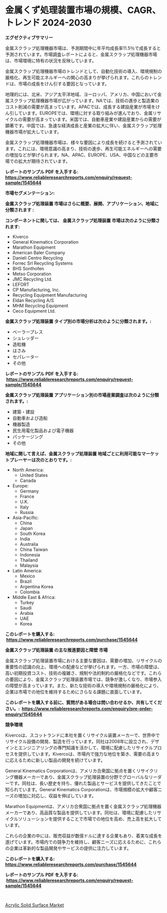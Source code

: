 <p><h1>金属くず処理装置市場の規模、CAGR、トレンド 2024-2030</h1></p><p><strong>エグゼクティブサマリー</strong></p>
<p><p>金属スクラップ処理機器市場は、予測期間中に年平均成長率11.5％で成長すると予測されています。市場調査レポートによると、金属スクラップ処理機器市場は、市場環境に特有の状況を反映しています。</p><p>金属スクラップ処理機器市場のトレンドとして、自動化技術の導入、環境規制の厳格化、再生可能エネルギーへの関心の高まりが挙げられます。これらのトレンドは、市場の成長をけん引する要因となっています。</p><p>地理的には、北米、アジア太平洋地域、ヨーロッパ、アメリカ、中国において金属スクラップ処理機器市場が広がっています。NAでは、技術の進歩と製造業のコスト削減の需要が高まっています。APACでは、成長する建設産業が市場をけん引しています。EUROPEでは、環境に対する取り組みが進んでおり、金属リサイクルの需要が高まっています。米国では、自動車産業や建設産業からの需要が顕著です。中国では、急速な経済成長と産業の拡大に伴い、金属スクラップ処理機器市場が拡大しています。</p><p>金属スクラップ処理機器市場は、様々な要因により成長を続けると予測されています。これには、環境意識の高まり、技術の進歩、再生可能エネルギーへの需要の増加などが挙げられます。NA、APAC、EUROPE、USA、中国などの主要市場での拡大が期待されています。</p></p>
<p><strong>レポートのサンプル PDF を入手する: <a href="https://www.reliableresearchreports.com/enquiry/request-sample/1545644">https://www.reliableresearchreports.com/enquiry/request-sample/1545644</a></strong></p>
<p><strong>市場セグメンテーション:</strong></p>
<p><strong> 金属スクラップ処理装置 市場はさらに概要、展開、アプリケーション、地域に分類されます :</strong></p>
<p><strong>コンポーネントに関しては、 金属スクラップ処理装置 市場は次のように分類されます: &nbsp;</strong></p>
<p><ul><li>Kiverco</li><li>General Kinematics Corporation</li><li>Marathon Equipment</li><li>American Baler Company</li><li>Danieli Centro Recycling</li><li>Forrec Srl Recycling Systems</li><li>BHS Sonthofen</li><li>Metso Corporation</li><li>JMC Recycling Ltd.</li><li>LEFORT</li><li>CP Manufacturing, Inc.</li><li>Recycling Equipment Manufacturing</li><li>Eldan Recycling A/S</li><li>MHM Recycling Equipment</li><li>Ceco Equipment Ltd.</li></ul></p>
<p><strong> 金属スクラップ処理装置 タイプ別の市場分析は次のように分類されます。:</strong></p>
<p><ul><li>ベーラープレス</li><li>シュレッダー</li><li>造粒機</li><li>はさみ</li><li>セパレーター</li><li>その他</li></ul></p>
<p><strong>レポートのサンプル PDF を入手する: &nbsp;<a href="https://www.reliableresearchreports.com/enquiry/request-sample/1545644">https://www.reliableresearchreports.com/enquiry/request-sample/1545644</a></strong></p>
<p><strong> 金属スクラップ処理装置 アプリケーション別の市場産業調査は次のように分類されます。:</strong></p>
<p><ul><li>建築・建設</li><li>自動車および造船</li><li>機器製造</li><li>民生用電化製品および電子機器</li><li>パッケージング</li><li>その他</li></ul></p>
<p><strong>地域に関して言えば、金属スクラップ処理装置 地域ごとに利用可能なマーケットプレーヤーは次のとおりです。:</strong></p>
<p><ul>
    <li>
        North America:
        <ul>
            <li>United States</li>
            <li>Canada</li>
        </ul>
    </li>
    <li>
        Europe:
        <ul>
            <li>Germany</li>
            <li>France</li>
            <li>U.K.</li>
            <li>Italy</li>
            <li>Russia</li>
        </ul>
    </li>
    <li>
        Asia-Pacific:
        <ul>
            <li>China</li>
            <li>Japan</li>
            <li>South Korea</li>
            <li>India</li>
            <li>Australia</li>
            <li>China Taiwan</li>
            <li>Indonesia</li>
            <li>Thailand</li>
            <li>Malaysia</li>
        </ul>
    </li>
    <li>
        Latin America:
        <ul>
            <li>Mexico</li>
            <li>Brazil</li>
            <li>Argentina Korea</li>
            <li>Colombia</li>
        </ul>
    </li>
    <li>
        Middle East & Africa:
        <ul>
            <li>Turkey</li>
            <li>Saudi</li>
            <li>Arabia</li>
            <li>UAE</li>
            <li>Korea</li>
        </ul>
    </li>
    </ul></p>
<p><strong>このレポートを購入する: &nbsp;<a href="https://www.reliableresearchreports.com/purchase/1545644">https://www.reliableresearchreports.com/purchase/1545644</a></strong></p>
<p><strong>金属スクラップ処理装置 の主な推進要因と障壁 市場</strong></p>
<p><p>金属スクラップ処理装置市場における主要な要因は、需要の増加、リサイクルの重要性の認識の向上、環境への配慮などが挙げられます。一方、市場の障壁は、高い初期投資コスト、技術の複雑さ、規制や法的制約の厳格化などです。これらの要因により、金属スクラップ処理装置市場では、競争が激しくなり、市場参入の障壁が高まっています。また、新たな技術の導入や環境規制の厳格化により、企業は市場での地位を維持するためにさらなる課題に直面しています。</p></p>
<p><strong>このレポートを購入する前に、質問がある場合は問い合わせるか、共有してください。:&nbsp; <a href="https://www.reliableresearchreports.com/enquiry/pre-order-enquiry/1545644">https://www.reliableresearchreports.com/enquiry/pre-order-enquiry/1545644</a></strong></p>
<p><strong>競争環境</strong></p>
<p><p>Kivercoは、スコットランドに本社を置くリサイクル装置メーカーで、世界中でリサイクル設備の開発、製造を行っています。同社は2008年に設立され、デザインとエンジニアリングの専門知識を活かして、環境に配慮したリサイクルプロセスを提供しています。Kivercoは、市場内で強力な地位を築き、需要の高まりに応えるために新しい製品の開発を続けています。</p><p>General Kinematics Corporationは、アメリカ合衆国に拠点を置くリサイクリング機器メーカーであり、金属スクラップ処理装置の分野でグローバルなリーダーです。同社は、長い歴史を持ち、優れた製品とサービスを提供してきたことで知られています。General Kinematics Corporationは、市場規模の拡大や顧客ニーズの増加に対応し、収益を伸ばしています。</p><p>Marathon Equipmentは、アメリカ合衆国に拠点を置く金属スクラップ処理機器メーカーであり、高品質な製品を提供しています。同社は、環境に配慮したリサイクルソリューションを提供することで市場での地位を高め、売上高を拡大しています。</p><p>これらの企業の中には、販売収益が数億ドルに達する企業もあり、着実な成長を遂げています。市場内での競争力を維持し、顧客ニーズに応えるために、これらの企業は革新的な製品開発やサービスの提供に注力しています。</p></p>
<p><strong>このレポートを購入する: &nbsp; <a href="https://www.reliableresearchreports.com/purchase/1545644">https://www.reliableresearchreports.com/purchase/1545644</a></strong></p>
<p><strong>レポートのサンプル PDF を入手する: &nbsp;<a href="https://www.reliableresearchreports.com/enquiry/request-sample/1545644">https://www.reliableresearchreports.com/enquiry/request-sample/1545644</a></strong><strong></strong></p>
<p>&nbsp;</p>
<p><p><a href="https://bubble-tree-ea4.notion.site/Acrylic-Solid-Surface-Market-Research-Report-Provides-Critical-Insights-that-can-help-Shape-Business-cfea4b311ebc4120845c62ba882a3464">Acrylic Solid Surface Market</a></p></p>